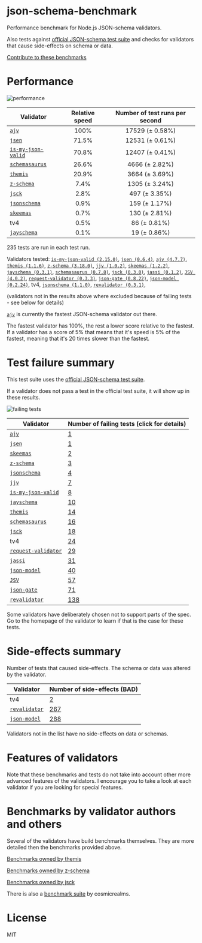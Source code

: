 # json-schema-benchmark
Performance benchmark for Node.js JSON-schema validators.

Also tests against [official JSON-schema test suite](https://github.com/json-schema/JSON-Schema-Test-Suite) and checks
for validators that cause side-effects on schema or data.

[Contribute to these benchmarks](https://github.com/ebdrup/json-schema-benchmark/blob/master/CONTRIBUTING.md)

# Performance

![performance](https://chart.googleapis.com/chart?chxt=x,y&cht=bhs&chco=76A4FB&chls=2.0&chbh=32,4,1&chs=600x416&chxl=-1:|ajv|jsen|is-my-json-valid|schemasaurus|themis|z-schema|jsck|jsonschema|skeemas|tv4|jayschema&chd=t:100,71.5,70.8,26.6,20.9,7.4,2.8,0.9,0.7,0.5,0.1)

|Validator|Relative speed|Number of test runs per second|
|---------|:------------:|:----------------------------:|
|[`ajv`](https://github.com/epoberezkin/ajv)|100%|17529 (± 0.58%)|
|[`jsen`](https://github.com/bugventure/jsen)|71.5%|12531 (± 0.61%)|
|[`is-my-json-valid`](https://github.com/mafintosh/is-my-json-valid)|70.8%|12407 (± 0.41%)|
|[`schemasaurus`](https://github.com/AlexeyGrishin/schemasaurus)|26.6%|4666 (± 2.82%)|
|[`themis`](https://github.com/playlyfe/themis)|20.9%|3664 (± 3.69%)|
|[`z-schema`](https://github.com/zaggino/z-schema)|7.4%|1305 (± 3.24%)|
|[`jsck`](https://github.com/pandastrike/jsck#readme)|2.8%|497 (± 3.35%)|
|[`jsonschema`](https://github.com/tdegrunt/jsonschema#readme)|0.9%|159 (± 1.17%)|
|[`skeemas`](https://github.com/Prestaul/skeemas#readme)|0.7%|130 (± 2.81%)|
|tv4|0.5%|86 (± 0.81%)|
|[`jayschema`](https://github.com/natesilva/jayschema)|0.1%|19 (± 0.86%)|

235 tests are run in each test run.

Validators tested: [`is-my-json-valid (2.15.0)`](https://github.com/mafintosh/is-my-json-valid), [`jsen (0.6.4)`](https://github.com/bugventure/jsen), [`ajv (4.7.7)`](https://github.com/epoberezkin/ajv), [`themis (1.1.6)`](https://github.com/playlyfe/themis), [`z-schema (3.18.0)`](https://github.com/zaggino/z-schema), [`jjv (1.0.2)`](https://github.com/acornejo/jjv), [`skeemas (1.2.2)`](https://github.com/Prestaul/skeemas#readme), [`jayschema (0.3.1)`](https://github.com/natesilva/jayschema), [`schemasaurus (0.7.8)`](https://github.com/AlexeyGrishin/schemasaurus), [`jsck (0.3.0)`](https://github.com/pandastrike/jsck#readme), [`jassi (0.1.2)`](https://github.com/iclanzan/jassi), [`JSV (4.0.2)`](http://github.com/garycourt/JSV), [`request-validator (0.3.3)`](https://github.com/bugventure/request-validator), [`json-gate (0.8.22)`](https://github.com/oferei/json-gate), [`json-model (0.2.24)`](https://github.com/geraintluff/json-model), tv4, [`jsonschema (1.1.0)`](https://github.com/tdegrunt/jsonschema#readme), [`revalidator (0.3.1)`](https://github.com/flatiron/revalidator), 

(validators not in the results above where excluded because of failing tests - see below for details)

[`ajv`](https://github.com/epoberezkin/ajv) is currently the fastest JSON-schema validator out there.

The fastest validator has 100%, the rest a lower score relative to the fastest.
If a validator has a score of 5% that means that it's speed is 5% of the fastest,
meaning that it's 20 times slower than the fastest.

# Test failure summary

This test suite uses the [official JSON-schema test suite](https://github.com/json-schema/JSON-Schema-Test-Suite).

If a validator does not pass a test in the official test suite, it will show up in these results.

![failing tests](https://chart.googleapis.com/chart?chxt=x,y&cht=bhs&chco=76A4FB&chls=2.0&chbh=18,4,1&chs=600x416&chxl=-1:|ajv|jsen|skeemas|z-schema|jsonschema|jjv|is-my-json-valid|jayschema|themis|schemasaurus|jsck|tv4|request-validator|jassi|json-model|JSV|json-gate|revalidator&chd=t:1,1,2,3,4,7,8,10,14,16,18,24,29,31,40,57,71,138&chxr=0,0,138&chds=0,138)

|Validator|Number of failing tests (click for details)|
|---------|-----------------------|
|[`ajv`](https://github.com/epoberezkin/ajv)|[1](https://github.com/ebdrup/json-schema-benchmark/blob/master/reports/ajv.md)|
|[`jsen`](https://github.com/bugventure/jsen)|[1](https://github.com/ebdrup/json-schema-benchmark/blob/master/reports/jsen.md)|
|[`skeemas`](https://github.com/Prestaul/skeemas#readme)|[2](https://github.com/ebdrup/json-schema-benchmark/blob/master/reports/skeemas.md)|
|[`z-schema`](https://github.com/zaggino/z-schema)|[3](https://github.com/ebdrup/json-schema-benchmark/blob/master/reports/z-schema.md)|
|[`jsonschema`](https://github.com/tdegrunt/jsonschema#readme)|[4](https://github.com/ebdrup/json-schema-benchmark/blob/master/reports/jsonschema.md)|
|[`jjv`](https://github.com/acornejo/jjv)|[7](https://github.com/ebdrup/json-schema-benchmark/blob/master/reports/jjv.md)|
|[`is-my-json-valid`](https://github.com/mafintosh/is-my-json-valid)|[8](https://github.com/ebdrup/json-schema-benchmark/blob/master/reports/is-my-json-valid.md)|
|[`jayschema`](https://github.com/natesilva/jayschema)|[10](https://github.com/ebdrup/json-schema-benchmark/blob/master/reports/jayschema.md)|
|[`themis`](https://github.com/playlyfe/themis)|[14](https://github.com/ebdrup/json-schema-benchmark/blob/master/reports/themis.md)|
|[`schemasaurus`](https://github.com/AlexeyGrishin/schemasaurus)|[16](https://github.com/ebdrup/json-schema-benchmark/blob/master/reports/schemasaurus.md)|
|[`jsck`](https://github.com/pandastrike/jsck#readme)|[18](https://github.com/ebdrup/json-schema-benchmark/blob/master/reports/jsck.md)|
|tv4|[24](https://github.com/ebdrup/json-schema-benchmark/blob/master/reports/tv4.md)|
|[`request-validator`](https://github.com/bugventure/request-validator)|[29](https://github.com/ebdrup/json-schema-benchmark/blob/master/reports/request-validator.md)|
|[`jassi`](https://github.com/iclanzan/jassi)|[31](https://github.com/ebdrup/json-schema-benchmark/blob/master/reports/jassi.md)|
|[`json-model`](https://github.com/geraintluff/json-model)|[40](https://github.com/ebdrup/json-schema-benchmark/blob/master/reports/json-model.md)|
|[`JSV`](http://github.com/garycourt/JSV)|[57](https://github.com/ebdrup/json-schema-benchmark/blob/master/reports/JSV.md)|
|[`json-gate`](https://github.com/oferei/json-gate)|[71](https://github.com/ebdrup/json-schema-benchmark/blob/master/reports/json-gate.md)|
|[`revalidator`](https://github.com/flatiron/revalidator)|[138](https://github.com/ebdrup/json-schema-benchmark/blob/master/reports/revalidator.md)|

Some validators have deliberately chosen not to support parts of the spec. Go to the homepage of the validator to learn if
that is the case for these tests.

# Side-effects summary

Number of tests that caused side-effects. The schema or data was altered by the validator.

|Validator|Number of side-effects (BAD)|
|---------|----------------------------|
|tv4|[2](https://github.com/ebdrup/json-schema-benchmark/blob/master/reports/tv4-side-effects.md)|
|[`revalidator`](https://github.com/flatiron/revalidator)|[267](https://github.com/ebdrup/json-schema-benchmark/blob/master/reports/revalidator-side-effects.md)|
|[`json-model`](https://github.com/geraintluff/json-model)|[288](https://github.com/ebdrup/json-schema-benchmark/blob/master/reports/json-model-side-effects.md)|

Validators not in the list have no side-effects on data or schemas.

# Features of validators

Note that these benchmarks and tests do not take into account other more advanced features of the validators. I encourage
you to take a look at each validator if you are looking for special features.

# Benchmarks by validator authors and others

Several of the validators have build benchmarks themselves. They are
more detailed then the benchmarks provided above.

[Benchmarks owned by themis](https://cdn.rawgit.com/playlyfe/themis/master/benchmark/results.html)

[Benchmarks owned by z-schema](https://rawgit.com/zaggino/z-schema/master/benchmark/results.html)

[Benchmarks owned by jsck](https://github.com/pandastrike/jsck/blob/master/doc/benchmarks.md)

There is also a [benchmark suite](https://github.com/Sembiance/cosmicrealms.com/tree/master/sandbox/benchmark-of-node-dot-js-json-validation-modules-part-3)
by cosmicrealms.

# License
MIT
